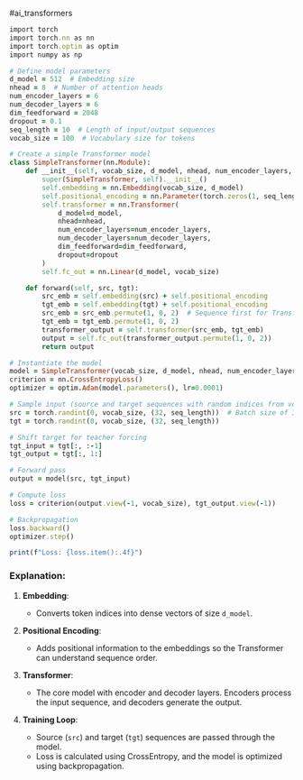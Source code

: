 #ai_transformers

```ruby
import torch
import torch.nn as nn
import torch.optim as optim
import numpy as np

# Define model parameters
d_model = 512  # Embedding size
nhead = 8  # Number of attention heads
num_encoder_layers = 6
num_decoder_layers = 6
dim_feedforward = 2048
dropout = 0.1
seq_length = 10  # Length of input/output sequences
vocab_size = 100  # Vocabulary size for tokens

# Create a simple Transformer model
class SimpleTransformer(nn.Module):
    def __init__(self, vocab_size, d_model, nhead, num_encoder_layers, num_decoder_layers, dim_feedforward, dropout):
        super(SimpleTransformer, self).__init__()
        self.embedding = nn.Embedding(vocab_size, d_model)
        self.positional_encoding = nn.Parameter(torch.zeros(1, seq_length, d_model))  # Learnable position embeddings
        self.transformer = nn.Transformer(
            d_model=d_model,
            nhead=nhead,
            num_encoder_layers=num_encoder_layers,
            num_decoder_layers=num_decoder_layers,
            dim_feedforward=dim_feedforward,
            dropout=dropout
        )
        self.fc_out = nn.Linear(d_model, vocab_size)

    def forward(self, src, tgt):
        src_emb = self.embedding(src) + self.positional_encoding
        tgt_emb = self.embedding(tgt) + self.positional_encoding
        src_emb = src_emb.permute(1, 0, 2)  # Sequence first for Transformer
        tgt_emb = tgt_emb.permute(1, 0, 2)
        transformer_output = self.transformer(src_emb, tgt_emb)
        output = self.fc_out(transformer_output.permute(1, 0, 2))
        return output

# Instantiate the model
model = SimpleTransformer(vocab_size, d_model, nhead, num_encoder_layers, num_decoder_layers, dim_feedforward, dropout)
criterion = nn.CrossEntropyLoss()
optimizer = optim.Adam(model.parameters(), lr=0.0001)

# Sample input (source and target sequences with random indices from vocabulary)
src = torch.randint(0, vocab_size, (32, seq_length))  # Batch size of 32, sequence length 10
tgt = torch.randint(0, vocab_size, (32, seq_length))

# Shift target for teacher forcing
tgt_input = tgt[:, :-1]
tgt_output = tgt[:, 1:]

# Forward pass
output = model(src, tgt_input)

# Compute loss
loss = criterion(output.view(-1, vocab_size), tgt_output.view(-1))

# Backpropagation
loss.backward()
optimizer.step()

print(f"Loss: {loss.item():.4f}")

```

### Explanation:

1. **Embedding**:
    
    - Converts token indices into dense vectors of size `d_model`.
2. **Positional Encoding**:
    
    - Adds positional information to the embeddings so the Transformer can understand sequence order.
3. **Transformer**:
    
    - The core model with encoder and decoder layers. Encoders process the input sequence, and decoders generate the output.
4. **Training Loop**:
    
    - Source (`src`) and target (`tgt`) sequences are passed through the model.
    - Loss is calculated using CrossEntropy, and the model is optimized using backpropagation.